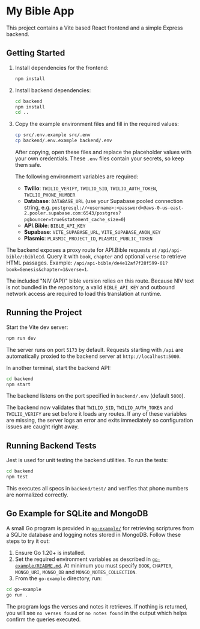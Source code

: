# My Bible App

This project contains a Vite based React frontend and a simple Express backend.

## Getting Started

1. Install dependencies for the frontend:
   ```bash
   npm install
   ```

2. Install backend dependencies:
   ```bash
   cd backend
   npm install
   cd ..
   ```

3. Copy the example environment files and fill in the required values:
   ```bash
   cp src/.env.example src/.env
   cp backend/.env.example backend/.env
   ```
   After copying, open these files and replace the placeholder values with your own credentials. These `.env` files contain your secrets, so keep them safe.

   The following environment variables are required:

   - **Twilio**: `TWILIO_VERIFY`, `TWILIO_SID`, `TWILIO_AUTH_TOKEN`, `TWILIO_PHONE_NUMBER`
   - **Database**: `DATABASE_URL` (use your Supabase pooled connection string, e.g.
     `postgresql://<username>:<password>@aws-0-us-east-2.pooler.supabase.com:6543/postgres?pgbouncer=true&statement_cache_size=0`)
   - **API.Bible**: `BIBLE_API_KEY`
   - **Supabase**: `VITE_SUPABASE_URL`, `VITE_SUPABASE_ANON_KEY`
   - **Plasmic**: `PLASMIC_PROJECT_ID`, `PLASMIC_PUBLIC_TOKEN`

The backend exposes a proxy route for API.Bible requests at
`/api/api-bible/:bibleId`. Query it with `book`, `chapter` and optional `verse`
to retrieve HTML passages. Example:
`/api/api-bible/de4e12af7f28f599-01?book=Genesis&chapter=1&verse=1`.

The included "NIV (API)" bible version relies on this route. Because NIV text
is not bundled in the repository, a valid `BIBLE_API_KEY` and outbound network
access are required to load this translation at runtime.

## Running the Project

Start the Vite dev server:
```bash
npm run dev
```
The server runs on port `5173` by default.
Requests starting with `/api` are automatically proxied to the
backend server at `http://localhost:5000`.

In another terminal, start the backend API:
```bash
cd backend
npm start
```
The backend listens on the port specified in `backend/.env` (default `5000`).

The backend now validates that `TWILIO_SID`, `TWILIO_AUTH_TOKEN` and
`TWILIO_VERIFY` are set before it loads any routes. If any of these
variables are missing, the server logs an error and exits immediately so
configuration issues are caught right away.


## Running Backend Tests

Jest is used for unit testing the backend utilities. To run the tests:

```bash
cd backend
npm test
```

This executes all specs in `backend/test/` and verifies that phone numbers are
normalized correctly.

## Go Example for SQLite and MongoDB

A small Go program is provided in [`go-example/`](go-example/) for retrieving scriptures from a SQLite database and logging notes stored in MongoDB. Follow these steps to try it out:

1. Ensure Go 1.20+ is installed.
2. Set the required environment variables as described in [`go-example/README.md`](go-example/README.md). At minimum you must specify `BOOK`, `CHAPTER`, `MONGO_URI`, `MONGO_DB` and `MONGO_NOTES_COLLECTION`.
3. From the `go-example` directory, run:

```bash
cd go-example
go run .
```

The program logs the verses and notes it retrieves. If nothing is returned, you will see `no verses found` or `no notes found` in the output which helps confirm the queries executed.

